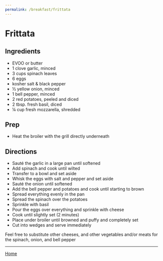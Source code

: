 ```yaml
---
permalink: /breakfast/frittata
---
```

# Frittata

## Ingredients

- EVOO or butter
- 1 clove garlic, minced
- 3 cups spinach leaves
- 6 eggs
- kosher salt & black pepper
- ½ yellow onion, minced
- 1 bell pepper, minced
- 2 red potatoes, peeled and diced
- 2 tbsp. fresh basil, diced
- ¼ cup fresh mozzarella, shredded

## Prep

- Heat the broiler with the grill directly underneath

## Directions

- Sauté the garlic in a large pan until softened
- Add spinach and cook until wilted
- Transfer to a bowl and set aside
- Whisk the eggs with salt and pepper and set aside
- Sauté the onion until softened
- Add the bell pepper and potatoes and cook until starting to brown
- Spread everything evenly in the pan
- Spread the spinach over the potatoes
- Sprinkle with basil
- Pour the eggs over everything and sprinkle with cheese
- Cook until slightly set (2 minutes)
- Place under broiler until browned and puffy and completely set
- Cut into wedges and serve immediately

Feel free to substitute other cheeses, and other vegetables and/or meats
for the spinach, onion, and bell pepper

---

[Home](https://thomasjbarrett82.github.io)
